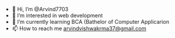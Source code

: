 - 👋 Hi, I’m @Arvind7703
- 👀 I’m interested in web development
- 🌱 I’m currently learning BCA (Bathelor of Computer Applicarion
- 📫 How to reach me arvindvishwakrma37@gmail.com


<!---
Arvind7703/Arvind7703 is a ✨ special ✨ repository because its my portfolio web page appears on your GitHub profile.
--->
